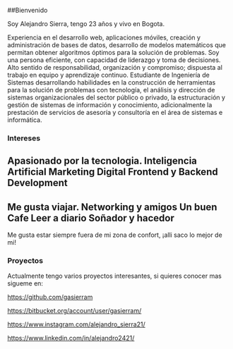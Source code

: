 

##Bienvenido

Soy Alejandro Sierra, tengo 23 años y vivo en Bogota. 

Experiencia en el desarrollo web, aplicaciones móviles, creación y administración de bases de datos, desarrollo de modelos matemáticos que permitan obtener algoritmos óptimos para la solución de problemas. Soy una persona eficiente, con capacidad de liderazgo y toma de decisiones. Alto sentido de responsabilidad, organización y compromiso; dispuesta al trabajo en equipo y aprendizaje continuo. Estudiante de Ingeniería de Sistemas desarrollando habilidades en la construcción de herramientas para la solución de problemas con tecnología, el análisis y dirección de sistemas organizacionales del sector público o privado, la estructuración y gestión de sistemas de información y conocimiento, adicionalmente la prestación de servicios de asesoría y consultoría en el área de sistemas e informática.

### Intereses
Apasionado por la tecnologia.
Inteligencia Artificial
Marketing Digital
Frontend y Backend Development
--------------
Me gusta viajar.
Networking y amigos
Un buen Cafe
Leer a diario
Soñador y hacedor
---------------
Me gusta estar siempre fuera de mi zona de confort, ¡alli saco lo mejor de mi!




### Proyectos

Actualmente tengo varios proyectos interesantes, si quieres conocer mas sigueme en: 

https://github.com/gasierram

https://bitbucket.org/account/user/gasierram/

https://www.instagram.com/alejandro_sierra21/

https://www.linkedin.com/in/alejandro2421/
